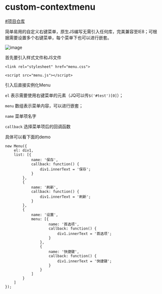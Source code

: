 # custom-contextmenu

[#项目仓库](https://github.com/peal-L/custom-contextmenu)

简单易用的自定义右键菜单，原生JS编写无需引入任何库，完美兼容至IE8；可根据需要设置多个右键菜单，每个菜单下也可以进行嵌套。

![image](http://up.wawa.fm/20,0607400e744e57)

首先要引入样式文件和JS文件

```
<link rel="stylesheet" href="menu.css">
```

```
<script src="menu.js"></script>
```

引入后直接实例化Menu

`el` 表示需要使用右键菜单的元素（JQ可以传`$('#test')[0]`）；

`menu` 数组表示菜单内容，可以进行嵌套；

`name` 菜单项名字

`callback` 选择菜单项后的回调函数

具体可以看下面的demo

```
new Menu({
    el: div1,
    list: [{
            name: '保存',
            callback: function() {
                div1.innerText = '保存';
            }
        },
        {
            name: '刷新',
            callback: function() {
                div1.innerText = '刷新';
            }
        },
        {
            name: '设置',
            menu: [{
                    name: '首选项',
                    callback: function() {
                        div1.innerText = '首选项';
                    }
                },
                {
                    name: '快捷键',
                    callback: function() {
                        div1.innerText = '快捷键';
                    }
                }
            ]
        }
    ]
});
```